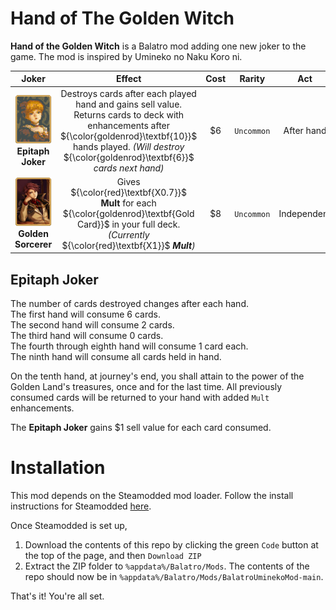 # Hand of The Golden Witch
**Hand of the Golden Witch** is a Balatro mod adding one new joker to the game. The mod is inspired by Umineko no Naku Koro ni.


| Joker  | Effect | Cost | Rarity  | Act |
| :---: | :---: | :---: | :---: | :---: |
| ![screenshot](assets/preview/epitaph-joker.png) <br /> **Epitaph Joker**  | Destroys cards after each played hand and gains sell value. Returns cards to deck with enhancements after ${\color{goldenrod}\textbf{10}}$ hands played. *(Will destroy* ${\color{goldenrod}\textbf{6}}$ *cards next hand)* | $6  | `Uncommon`   | After hand |
| ![screenshot](assets/preview/golden-sorcerer.png) <br /> **Golden Sorcerer**  | Gives ${\color{red}\textbf{X0.7}}$ **Mult** for each ${\color{goldenrod}\textbf{Gold Card}}$ in your full deck. _(Currently_ ${\color{red}\textbf{X1}}$ _**Mult**)_ | $8  | `Uncommon`   | Independent |

## Epitaph Joker
The number of cards destroyed changes after each hand. <br />
The first hand will consume 6 cards. <br />
The second hand will consume 2 cards. <br />
The third hand will consume 0 cards. <br />
The fourth through eighth hand will consume 1 card each. <br />
The ninth hand will consume all cards held in hand. <br />


On the tenth hand, at journey's end, you shall attain to the power of the Golden Land's treasures, once and for the last time. All previously consumed cards will be returned to your hand with added `Mult` enhancements.


The **Epitaph Joker** gains $1 sell value for each card consumed.


# Installation
This mod depends on the Steamodded mod loader. Follow the install instructions for Steamodded [here](https://github.com/Steamodded/smods).

Once Steamodded is set up,
1. Download the contents of this repo by clicking the green `Code` button at the top of the page, and then `Download ZIP`
2. Extract the ZIP folder to `%appdata%/Balatro/Mods`. The contents of the repo should now be in `%appdata%/Balatro/Mods/BalatroUminekoMod-main`.

That's it! You're all set.
